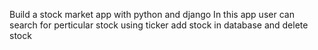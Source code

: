 Build a stock market app with python and django
In this app user can search for perticular stock using ticker add stock in database and delete stock 
